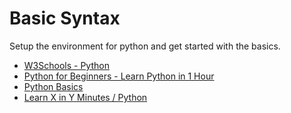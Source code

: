 # Basic Syntax

Setup the environment for python and get started with the basics.

- [W3Schools - Python](https://www.w3schools.com/python/)
- [Python for Beginners - Learn Python in 1 Hour](https://www.youtube.com/watch?v=kqtD5dpn9C8)
- [Python Basics](https://www.tutorialspoint.com/python/python_basic_syntax.htm)
- [Learn X in Y Minutes / Python](https://learnxinyminutes.com/docs/python/)


